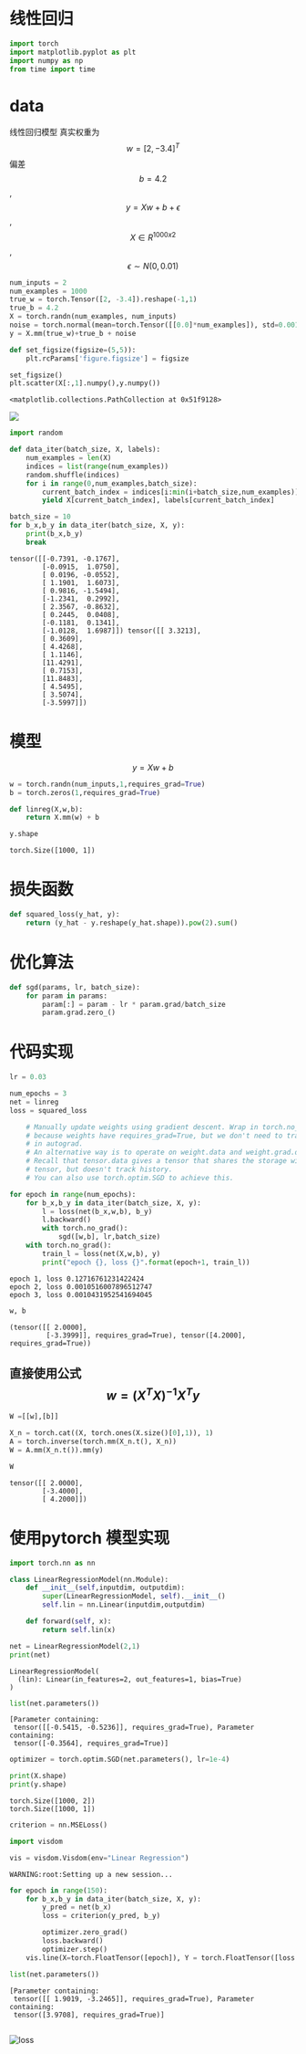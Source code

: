 # 线性回归

```python
import torch
import matplotlib.pyplot as plt
import numpy as np
from time import time
```

# data

线性回归模型 真实权重为$$w = [2,-3.4]^T$$ 偏差 $$b =4.2$$,  
$$y= Xw + b + \epsilon$$,  
$$ X \in R^{1000 x 2}$$,$$\epsilon \sim N(0,0.01)$$

```python
num_inputs = 2
num_examples = 1000
true_w = torch.Tensor([2, -3.4]).reshape(-1,1)
true_b = 4.2
X = torch.randn(num_examples, num_inputs)
noise = torch.normal(mean=torch.Tensor([[0.0]*num_examples]), std=0.001).reshape(-1,1)
y = X.mm(true_w)+true_b + noise
```

```python
def set_figsize(figsize=(5,5)):
    plt.rcParams['figure.figsize'] = figsize
```

```python
set_figsize()
plt.scatter(X[:,1].numpy(),y.numpy())
```

```
<matplotlib.collections.PathCollection at 0x51f9128>
```

![](/assets/output_5_1.png)

```python
import random
```

```python
def data_iter(batch_size, X, labels):
    num_examples = len(X)
    indices = list(range(num_examples))
    random.shuffle(indices)
    for i in range(0,num_examples,batch_size):
        current_batch_index = indices[i:min(i+batch_size,num_examples)]
        yield X[current_batch_index], labels[current_batch_index]
```

```python
batch_size = 10
for b_x,b_y in data_iter(batch_size, X, y):
    print(b_x,b_y)
    break
```

```
tensor([[-0.7391, -0.1767],
        [-0.0915,  1.0750],
        [ 0.0196, -0.0552],
        [ 1.1901,  1.6073],
        [ 0.9816, -1.5494],
        [-1.2341,  0.2992],
        [ 2.3567, -0.8632],
        [ 0.2445,  0.0408],
        [-0.1181,  0.1341],
        [-1.0128,  1.6987]]) tensor([[ 3.3213],
        [ 0.3609],
        [ 4.4268],
        [ 1.1146],
        [11.4291],
        [ 0.7153],
        [11.8483],
        [ 4.5495],
        [ 3.5074],
        [-3.5997]])
```

# 模型

$$y= Xw + b $$

```python
w = torch.randn(num_inputs,1,requires_grad=True)
b = torch.zeros(1,requires_grad=True)
```

```python
def linreg(X,w,b):
    return X.mm(w) + b
```

```python
y.shape
```

```
torch.Size([1000, 1])
```

# 损失函数

```python
def squared_loss(y_hat, y):
    return (y_hat - y.reshape(y_hat.shape)).pow(2).sum()
```

# 优化算法

```python
def sgd(params, lr, batch_size):
    for param in params:
        param[:] = param - lr * param.grad/batch_size
        param.grad.zero_()
```

# 代码实现

```python
lr = 0.03
```

```python
num_epochs = 3
net = linreg
loss = squared_loss
```

```python
    # Manually update weights using gradient descent. Wrap in torch.no_grad()
    # because weights have requires_grad=True, but we don't need to track this
    # in autograd.
    # An alternative way is to operate on weight.data and weight.grad.data.
    # Recall that tensor.data gives a tensor that shares the storage with
    # tensor, but doesn't track history.
    # You can also use torch.optim.SGD to achieve this.
```

```python
for epoch in range(num_epochs):
    for b_x,b_y in data_iter(batch_size, X, y):
        l = loss(net(b_x,w,b), b_y)
        l.backward()
        with torch.no_grad():
            sgd([w,b], lr,batch_size)
    with torch.no_grad():
        train_l = loss(net(X,w,b), y)
        print("epoch {}, loss {}".format(epoch+1, train_l))
```

```
epoch 1, loss 0.12716761231422424
epoch 2, loss 0.0010516007896512747
epoch 3, loss 0.0010431952541694045
```

```python
w, b
```

```
(tensor([[ 2.0000],
         [-3.3999]], requires_grad=True), tensor([4.2000], requires_grad=True))
```

## 直接使用公式 $$ w = (X^TX)^{-1}X^Ty$$

```python
W =[[w],[b]]
```

```python
X_n = torch.cat((X, torch.ones(X.size()[0],1)), 1)
A = torch.inverse(torch.mm(X_n.t(), X_n))
W = A.mm(X_n.t()).mm(y)
```

```python
W
```

```
tensor([[ 2.0000],
        [-3.4000],
        [ 4.2000]])
```

# 使用pytorch 模型实现

```python
import torch.nn as nn
```

```python
class LinearRegressionModel(nn.Module):
    def __init__(self,inputdim, outputdim):
        super(LinearRegressionModel, self).__init__()
        self.lin = nn.Linear(inputdim,outputdim)

    def forward(self, x):
        return self.lin(x)
```

```python
net = LinearRegressionModel(2,1)
print(net)
```

```
LinearRegressionModel(
  (lin): Linear(in_features=2, out_features=1, bias=True)
)
```

```python
list(net.parameters())
```

```
[Parameter containing:
 tensor([[-0.5415, -0.5236]], requires_grad=True), Parameter containing:
 tensor([-0.3564], requires_grad=True)]
```

```python
optimizer = torch.optim.SGD(net.parameters(), lr=1e-4)
```

```python
print(X.shape)
print(y.shape)
```

```
torch.Size([1000, 2])
torch.Size([1000, 1])
```

```python
criterion = nn.MSELoss()
```

```python
import visdom
```

```python
vis = visdom.Visdom(env="Linear Regression")
```

```
WARNING:root:Setting up a new session...
```

```python
for epoch in range(150):
    for b_x,b_y in data_iter(batch_size, X, y):
        y_pred = net(b_x)
        loss = criterion(y_pred, b_y)

        optimizer.zero_grad()
        loss.backward()
        optimizer.step()
    vis.line(X=torch.FloatTensor([epoch]), Y = torch.FloatTensor([loss.item()]),win="loss1", update="append")
```

```python
list(net.parameters())
```

```
[Parameter containing:
 tensor([[ 1.9019, -3.2465]], requires_grad=True), Parameter containing:
 tensor([3.9708], requires_grad=True)]
```

```python

```

![loss](/assets/newplot.png)

